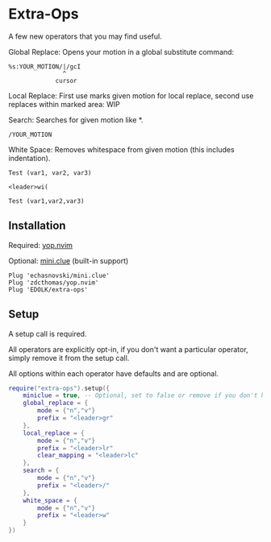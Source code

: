 # Extra-Ops
A few new operators that you may find useful.

Global Replace: Opens your motion in a global substitute command:
```
%s:YOUR_MOTION/|/gcI
               ^
             cursor
```
Local Replace: First use marks given motion for local replace, second use replaces within marked area:
WIP

Search: Searches for given motion like *.
```
/YOUR_MOTION
```
White Space: Removes whitespace from given motion (this includes indentation).
```
Test (var1, var2, var3) 

<leader>wi(

Test (var1,var2,var3)
```

## Installation
Required: [yop.nvim](https://github.com/zdcthomas/yop.nvim)

Optional: [mini.clue](https://github.com/echasnovski/mini.nvim/blob/main/readmes/mini-clue.md) (built-in support)

```vim
Plug 'echasnovski/mini.clue'
Plug 'zdcthomas/yop.nvim'
Plug 'EDOLK/extra-ops'
```
## Setup

A setup call is required.

All operators are explicitly opt-in, if you don't want a particular operator, simply remove it from the setup call.

All options within each operator have defaults and are optional.

```lua
require("extra-ops").setup({
    miniclue = true, -- Optional, set to false or remove if you don't have mini.clue
    global_replace = {
        mode = {"n","v"}
        prefix = "<leader>gr"
    },
    local_replace = {
        mode = {"n","v"}
        prefix = "<leader>lr"
        clear_mapping = "<leader>lc"
    },
    search = {
        mode = {"n","v"}
        prefix = "<leader>/"
    },
    white_space = {
        mode = {"n","v"}
        prefix = "<leader>w"
    }
})
```

